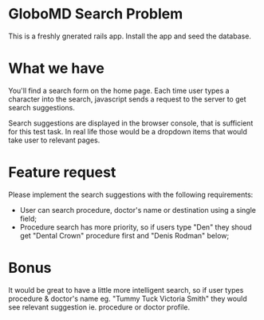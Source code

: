 # GloboMD Search Problem

This is a freshly gnerated rails app. Install the app and seed the database.

# What we have

You'll find a search form on the home page. Each time user types a character into the search, javascript sends a request to the server to get search suggestions. 

Search suggestions are displayed in the browser console, that is sufficient for this test task. In real life those would be a dropdown items that would take user to relevant pages.

# Feature request

Please implement the search suggestions with the following requirements:

- User can search procedure, doctor's name or destination using a single field;
- Procedure search has more priority, so if users type "Den" they shoud get "Dental Crown" procedure first and "Denis Rodman" below;

# Bonus

It would be great to have a little more intelligent search, so if user types procedure & doctor's name eg. "Tummy Tuck Victoria Smith" they would see relevant suggestion ie. procedure or doctor profile.